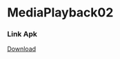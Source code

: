 # MediaPlayback02
### Link Apk
[Download](https://drive.google.com/file/d/0B6FrmOuyjL1-a2RvdmVqbEZwbVE/view?usp=sharing)
